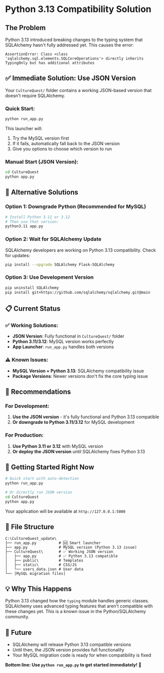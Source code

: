 # Python 3.13 Compatibility Solution

## The Problem
Python 3.13 introduced breaking changes to the typing system that SQLAlchemy hasn't fully addressed yet. This causes the error:
```
AssertionError: Class <class 'sqlalchemy.sql.elements.SQLCoreOperations'> directly inherits TypingOnly but has additional attributes
```

## ✅ **Immediate Solution: Use JSON Version**

Your `CultureQuest/` folder contains a working JSON-based version that doesn't require SQLAlchemy.

### Quick Start:
```bash
python run_app.py
```

This launcher will:
1. Try the MySQL version first
2. If it fails, automatically fall back to the JSON version
3. Give you options to choose which version to run

### Manual Start (JSON Version):
```bash
cd CultureQuest
python app.py
```

## 🔄 **Alternative Solutions**

### Option 1: Downgrade Python (Recommended for MySQL)
```bash
# Install Python 3.11 or 3.12
# Then use that version:
python3.11 app.py
```

### Option 2: Wait for SQLAlchemy Update
SQLAlchemy developers are working on Python 3.13 compatibility. Check for updates:
```bash
pip install --upgrade SQLAlchemy Flask-SQLAlchemy
```

### Option 3: Use Development Version
```bash
pip uninstall SQLAlchemy
pip install git+https://github.com/sqlalchemy/sqlalchemy.git@main
```

## 📋 **Current Status**

### ✅ **Working Solutions:**
- **JSON Version**: Fully functional in `CultureQuest/` folder
- **Python 3.11/3.12**: MySQL version works perfectly
- **App Launcher**: `run_app.py` handles both versions

### ⚠️ **Known Issues:**
- **MySQL Version + Python 3.13**: SQLAlchemy compatibility issue
- **Package Versions**: Newer versions don't fix the core typing issue

## 🎯 **Recommendations**

### For Development:
1. **Use the JSON version** - it's fully functional and Python 3.13 compatible
2. **Or downgrade to Python 3.11/3.12** for MySQL development

### For Production:
1. **Use Python 3.11 or 3.12** with MySQL version
2. **Or deploy the JSON version** until SQLAlchemy fixes Python 3.13

## 🚀 **Getting Started Right Now**

```bash
# Quick start with auto-detection
python run_app.py

# Or directly run JSON version
cd CultureQuest
python app.py
```

Your application will be available at `http://127.0.0.1:5000`

## 📁 **File Structure**

```
C:\CultureQuest_update\
├── run_app.py          # 🆕 Smart launcher
├── app.py              # MySQL version (Python 3.13 issue)
├── CultureQuest\       # ✅ Working JSON version
│   ├── app.py          # ✅ Python 3.13 compatible
│   ├── public\         # Templates
│   ├── static\         # CSS/JS
│   └── users_data.json # User data
└── [MySQL migration files]
```

## 💡 **Why This Happens**

Python 3.13 changed how the `typing` module handles generic classes. SQLAlchemy uses advanced typing features that aren't compatible with these changes yet. This is a known issue in the Python/SQLAlchemy community.

## 🔮 **Future**

- SQLAlchemy will release Python 3.13 compatible versions
- Until then, the JSON version provides full functionality
- Your MySQL migration code is ready for when compatibility is fixed

**Bottom line: Use `python run_app.py` to get started immediately!** 🚀